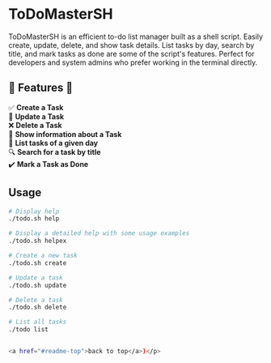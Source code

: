 # ToDoMasterSH
ToDoMasterSH is an efficient to-do list manager built as a shell script. Easily create, update, delete, and show task details. List tasks by day, search by title, and mark tasks as done are some of the script's features. Perfect for developers and system admins who prefer working in the terminal directly. 

## 🚀 Features 🚀 <br/>
✅ **Create a Task**  <br/>
📝 **Update a Task**  <br/>
❌ **Delete a Task**  <br/>
📄 **Show information about a Task** <br/>
📅 **List tasks of a given day** <br/>
🔍 **Search for a task by title** <br/>
✔️ **Mark a Task as Done** <br/>


## Usage


```bash
# Display help
./todo.sh help

# Display a detailed help with some usage examples
./todo.sh helpex

# Create a new task
./todo.sh create

# Update a task
./todo.sh update

# Delete a task
./todo.sh delete

# List all tasks
./todo list


<a href="#readme-top">back to top</a>)</p>


